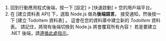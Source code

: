 
1. 回到行動應用程式後端，按一下 [設定]  >  [快速啟動] > 您的用戶端平台。 
2. 在 [建立資料表 API] 下，選取 Node.js 做為**後端語言**。 接受通知，然後按一下 [建立 TodoItem 資料表] 。 這會在您的資料庫中建立新的 *TodoItem* 資料表。 請記住，將現有後端切換到 Node.js 將會覆寫所有內容！ 若是要建立 .NET 後端，請[遵循此處指示](../articles/app-service-mobile/app-service-mobile-dotnet-backend-how-to-use-server-sdk.md#create-app)。



<!--HONumber=Nov16_HO2-->


